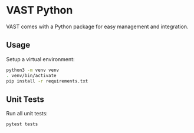# VAST Python

VAST comes with a Python package for easy management and integration.

## Usage

Setup a virtual environment:

```bash
python3 -m venv venv
. venv/bin/activate
pip install -r requirements.txt
```

## Unit Tests

Run all unit tests:

```bash
pytest tests
```
